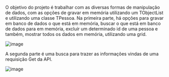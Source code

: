 O objetivo do projeto é trabalhar com as diversas formas de manipulação de dados, com as opções de gravar em memória utilizando um TObjectList<TPessoa> e utilizando uma classe TPessoa.
Na primeira parte, há opções para gravar em banco de dados o que está em memória, buscar o que está em banco de dados para em memória, excluír um determinado id de uma pessoa e também, mostrar todos os dados em memória, utilizando uma grid.

![image](https://github.com/DanielJhos/Projeto/assets/70531906/14578612-4a1d-4525-84d8-ab979ffc762b)

A segunda parte é uma busca para trazer as informações vindas de uma requisição Get da API. 

![image](https://github.com/DanielJhos/Projeto/assets/70531906/ea776dc5-837d-41b0-881b-14d0a9c500af)



